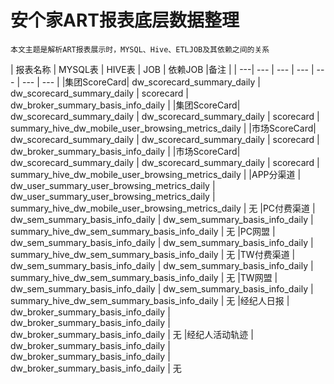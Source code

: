 # 安个家ART报表底层数据整理


```
本文主题是解析ART报表展示时，MYSQL、Hive、ETLJOB及其依赖之间的关系

```



| 报表名称 | MYSQL表 | HIVE表 | JOB | 依赖JOB |备注 |
| ---| --- | ---  | --- | --- | --- | --- ||集团ScoreCard|	dw_scorecard_summary_daily | dw_scorecard_summary_daily | scorecard	| dw_broker_summary_basis_info_daily ||集团ScoreCard|	dw_scorecard_summary_daily | dw_scorecard_summary_daily | scorecard	| summary_hive_dw_mobile_user_browsing_metrics_daily ||市场ScoreCard|	dw_scorecard_summary_daily | dw_scorecard_summary_daily | scorecard	| dw_broker_summary_basis_info_daily ||市场ScoreCard|	dw_scorecard_summary_daily | dw_scorecard_summary_daily | scorecard	| summary_hive_dw_mobile_user_browsing_metrics_daily ||APP分渠道 |	dw_user_summary_user_browsing_metrics_daily	| dw_user_summary_user_browsing_metrics_daily | summary_hive_dw_mobile_user_browsing_metrics_daily | 无|PC付费渠道 | dw_sem_summary_basis_info_daily | dw_sem_summary_basis_info_daily	| summary_hive_dw_sem_summary_basis_info_daily | 无|PC网盟 | dw_sem_summary_basis_info_daily | dw_sem_summary_basis_info_daily | summary_hive_dw_sem_summary_basis_info_daily | 无|TW付费渠道 | dw_sem_summary_basis_info_daily | dw_sem_summary_basis_info_daily | summary_hive_dw_sem_summary_basis_info_daily | 无|TW网盟 |	dw_sem_summary_basis_info_daily | dw_sem_summary_basis_info_daily | summary_hive_dw_sem_summary_basis_info_daily | 无|经纪人日报 | dw_broker_summary_basis_info_daily | dw_broker_summary_basis_info_daily | dw_broker_summary_basis_info_daily | 无|经纪人活动轨迹 | dw_broker_summary_basis_info_daily | dw_broker_summary_basis_info_daily | dw_broker_summary_basis_info_daily | 无
